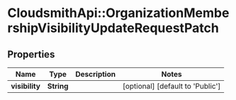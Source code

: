 # CloudsmithApi::OrganizationMembershipVisibilityUpdateRequestPatch

## Properties
Name | Type | Description | Notes
------------ | ------------- | ------------- | -------------
**visibility** | **String** |  | [optional] [default to &#39;Public&#39;]


